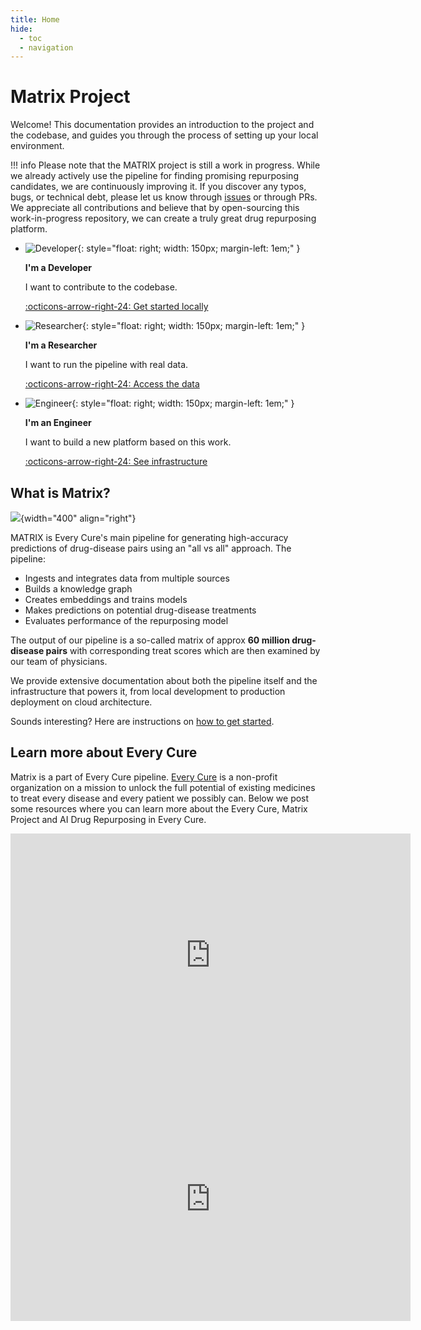 ```yaml
---
title: Home
hide: 
  - toc
  - navigation
---
```

<!-- NOTE: This file was partially generated using AI assistance. -->
# Matrix Project

Welcome! This documentation provides an introduction to the project and the codebase, and guides you through the process of setting up your local environment.

!!! info
    Please note that the MATRIX project is still a work in progress. While we already actively use the pipeline for finding promising repurposing candidates, we are continuously improving it. If you discover any typos, bugs, or technical debt, please let us know through [issues](https://github.com/everycure-org/matrix/issues/new?template=bug_report.md) or through PRs. We appreciate all contributions and believe that by open-sourcing this work-in-progress repository, we can create a truly great drug repurposing platform.

<div class="grid cards" markdown>

-   ![Developer](assets/img/hero.svg){: style="float: right; width: 150px; margin-left: 1em;" }

    __I'm a Developer__

    I want to contribute to the codebase.

    [:octicons-arrow-right-24: Get started locally](./getting_started/)

-   ![Researcher](assets/img/researcher.svg){: style="float: right; width: 150px; margin-left: 1em;" }

    __I'm a Researcher__

    I want to run the pipeline with real data.

    [:octicons-arrow-right-24: Access the data](./contribute/get_access_to_data/)

-   ![Engineer](assets/img/engineer.svg){: style="float: right; width: 150px; margin-left: 1em;" }

    __I'm an Engineer__

    I want to build a new platform based on this work.

    [:octicons-arrow-right-24: See infrastructure](./infrastructure/)

</div>

## What is Matrix?

![](../../assets/getting_started/matrix_overview.png){width="400" align="right"}

MATRIX is Every Cure's main pipeline for generating high-accuracy predictions of drug-disease pairs using an "all vs all" approach. The pipeline:

- Ingests and integrates data from multiple sources
- Builds a knowledge graph
- Creates embeddings and trains models
- Makes predictions on potential drug-disease treatments
- Evaluates performance of the repurposing model

The output of our pipeline is a so-called matrix of approx <strong>60 million drug-disease pairs</strong> with corresponding treat scores which are then examined by our team of physicians.

We provide extensive documentation about both the pipeline itself and the infrastructure that powers it, from local development to production deployment on cloud architecture.

Sounds interesting? Here are instructions on [how to get started](./getting_started/index.md).



## Learn more about Every Cure

Matrix is a part of Every Cure pipeline. [Every Cure](https://everycure.org/about/) is a non-profit organization on a mission to unlock the full potential of existing medicines to treat every disease and every patient we possibly can. Below we post some resources where you can learn more about the Every Cure, Matrix Project and AI Drug Repurposing in Every Cure.

<iframe width="640" height="390" src="https://www.youtube.com/embed/3ElaCVvDZfI?si=lk3b1rSMutyiierm" title="YouTube video player" frameborder="0" allow="accelerometer; autoplay; clipboard-write; encrypted-media; gyroscope; picture-in-picture; web-share" referrerpolicy="strict-origin-when-cross-origin" allowfullscreen></iframe>

<iframe width="640" height="390" src="https://www.youtube.com/embed/67_Z40Ap1pU?si=XlCu7fBHxxkBTchH" title="YouTube video player" frameborder="0" allow="accelerometer; autoplay; clipboard-write; encrypted-media; gyroscope; picture-in-picture; web-share" referrerpolicy="strict-origin-when-cross-origin" allowfullscreen></iframe>